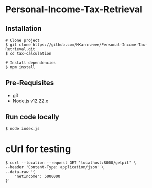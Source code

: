 # Personal-Income-Tax-Retrieval

## Installation
```shell
# Clone project
$ git clone https://github.com/MKarnrawee/Personal-Income-Tax-Retrieval.git
$ cd tax-calculation

# Install dependencies
$ npm install
```

## Pre-Requisites
* git
* Node.js v12.22.x

## Run code locally
```shell
$ node index.js
```

# cUrl for testing
```shell
$ curl --location --request GET 'localhost:8000/getpit' \
--header 'Content-Type: application/json' \
--data-raw '{
    "netIncome": 5000000
}'
```
